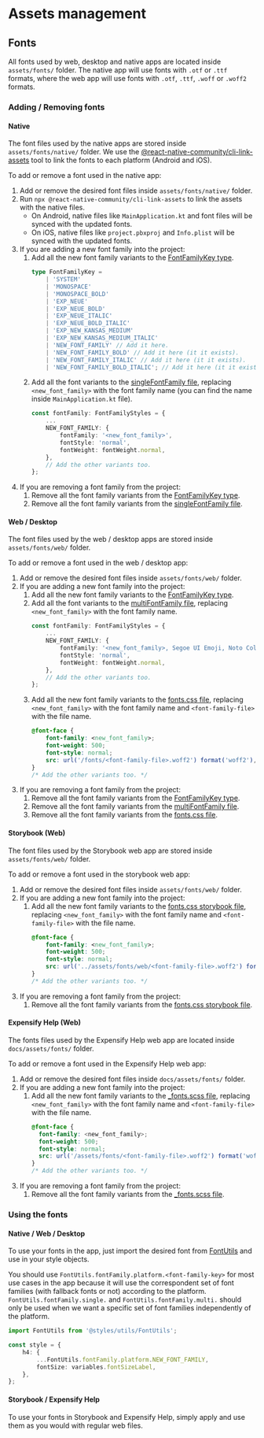 # Assets management

## Fonts

All fonts used by web, desktop and native apps are located inside `assets/fonts/` folder. The native app will use fonts with `.otf` or `.ttf` formats, where the web app will use fonts with `.otf`, `.ttf`, `.woff` or `.woff2` formats.

### Adding / Removing fonts

#### Native

The font files used by the native apps are stored inside `assets/fonts/native/` folder. We use the [@react-native-community/cli-link-assets](https://github.com/react-native-community/cli/tree/main/packages/cli-link-assets) tool to link the fonts to each platform (Android and iOS).

To add or remove a font used in the native app:

1. Add or remove the desired font files inside `assets/fonts/native/` folder.
2. Run `npx @react-native-community/cli-link-assets` to link the assets with the native files.
   * On Android, native files like `MainApplication.kt` and font files will be synced with the updated fonts.
   * On iOS, native files like `project.pbxproj` and `Info.plist` will be synced with the updated fonts.
3. If you are adding a new font family into the project:
   1. Add all the new font family variants to the [FontFamilyKey type](https://github.com/Expensify/App/blob/main/src/styles/utils/FontUtils/fontFamily/types.ts).
      ```ts
      type FontFamilyKey =
          | 'SYSTEM'
          | 'MONOSPACE'
          | 'MONOSPACE_BOLD'
          | 'EXP_NEUE'
          | 'EXP_NEUE_BOLD'
          | 'EXP_NEUE_ITALIC'
          | 'EXP_NEUE_BOLD_ITALIC'
          | 'EXP_NEW_KANSAS_MEDIUM'
          | 'EXP_NEW_KANSAS_MEDIUM_ITALIC'
          | 'NEW_FONT_FAMILY' // Add it here.
          | 'NEW_FONT_FAMILY_BOLD' // Add it here (it it exists).
          | 'NEW_FONT_FAMILY_ITALIC' // Add it here (it it exists).
          | 'NEW_FONT_FAMILY_BOLD_ITALIC'; // Add it here (it it exists).
      ```
   2. Add all the font variants to the [singleFontFamily file](https://github.com/Expensify/App/blob/main/src/styles/utils/FontUtils/fontFamily/singleFontFamily/index.ts), replacing `<new_font_family>` with the font family name (you can find the name inside `MainApplication.kt` file).
      ```ts
      const fontFamily: FontFamilyStyles = {
          ...
          NEW_FONT_FAMILY: {
              fontFamily: '<new_font_family>',
              fontStyle: 'normal',
              fontWeight: fontWeight.normal,
          },
          // Add the other variants too.
      };
      ```
4. If you are removing a font family from the project:
   1. Remove all the font family variants from the [FontFamilyKey type](https://github.com/Expensify/App/blob/main/src/styles/utils/FontUtils/fontFamily/types.ts).
   2. Remove all the font family variants from the [singleFontFamily file](https://github.com/Expensify/App/blob/main/src/styles/utils/FontUtils/fontFamily/singleFontFamily/index.ts).

#### Web / Desktop

The font files used by the web / desktop apps are stored inside `assets/fonts/web/` folder.

To add or remove a font used in the web / desktop app:

1. Add or remove the desired font files inside `assets/fonts/web/` folder.
2. If you are adding a new font family into the project:
   1. Add all the new font family variants to the [FontFamilyKey type](https://github.com/Expensify/App/blob/main/src/styles/utils/FontUtils/fontFamily/types.ts).
   2. Add all the font variants to the [multiFontFamily file](https://github.com/Expensify/App/blob/main/src/styles/utils/FontUtils/fontFamily/multiFontFamily/index.ts), replacing `<new_font_family>` with the font family name.
      ```ts
      const fontFamily: FontFamilyStyles = {
          ...
          NEW_FONT_FAMILY: {
              fontFamily: '<new_font_family>, Segoe UI Emoji, Noto Color Emoji',
              fontStyle: 'normal',
              fontWeight: fontWeight.normal,
          },
          // Add the other variants too.
      };
      ```
   3. Add all the new font family variants to the [fonts.css file](https://github.com/Expensify/App/blob/main/assets/css/fonts.css), replacing `<new_font_family>` with the font family name and `<font-family-file>` with the file name.
      ```css
      @font-face {
          font-family: <new_font_family>;
          font-weight: 500;
          font-style: normal;
          src: url('/fonts/<font-family-file>.woff2') format('woff2'),  url('/fonts/<font-family-file>.woff') format('woff');
      }
      /* Add the other variants too. */
      ```
3. If you are removing a font family from the project:
   1. Remove all the font family variants from the [FontFamilyKey type](https://github.com/Expensify/App/blob/main/src/styles/utils/FontUtils/fontFamily/types.ts).
   2. Remove all the font family variants from the [multiFontFamily file](https://github.com/Expensify/App/blob/main/src/styles/utils/FontUtils/fontFamily/multiFontFamily/index.ts).
   3. Remove all the font family variants from the [fonts.css file](https://github.com/Expensify/App/blob/main/assets/css/fonts.css).

#### Storybook (Web)

The font files used by the Storybook web app are stored inside `assets/fonts/web/` folder.

To add or remove a font used in the storybook web app:

1. Add or remove the desired font files inside `assets/fonts/web/` folder.
2. If you are adding a new font family into the project:
   1. Add all the new font family variants to the [fonts.css storybook file](https://github.com/Expensify/App/blob/main/.storybook/fonts.css), replacing `<new_font_family>` with the font family name and `<font-family-file>` with the file name.
      ```css
      @font-face {
          font-family: <new_font_family>;
          font-weight: 500;
          font-style: normal;
          src: url('../assets/fonts/web/<font-family-file>.woff2') format('woff2'),  url('../assets/fonts/web/<font-family-file>.woff') format('woff');
      }
      /* Add the other variants too. */
      ```
3. If you are removing a font family from the project:
   1. Remove all the font family variants from the [fonts.css storybook file](https://github.com/Expensify/App/blob/main/.storybook/fonts.css).

#### Expensify Help (Web)

The fonts files used by the Expensify Help web app are located inside `docs/assets/fonts/` folder.

To add or remove a font used in the Expensify Help web app:

1. Add or remove the desired font files inside `docs/assets/fonts/` folder.
2. If you are adding a new font family into the project:
   1. Add all the new font family variants to the [_fonts.scss file](https://github.com/Expensify/App/blob/main/docs/_sass/_fonts.scss), replacing `<new_font_family>` with the font family name and `<font-family-file>` with the file name.
      ```scss
      @font-face {
        font-family: <new_font_family>;
        font-weight: 500;
        font-style: normal;
        src: url('/assets/fonts/<font-family-file>.woff2') format('woff2'), url('/assets/fonts/<font-family-file>.woff') format('woff');
      }
      /* Add the other variants too. */
      ```
3. If you are removing a font family from the project:
   1. Remove all the font family variants from the [_fonts.scss file](https://github.com/Expensify/App/blob/main/docs/_sass/_fonts.scss).

### Using the fonts

#### Native / Web / Desktop

To use your fonts in the app, just import the desired font from [FontUtils](https://github.com/Expensify/App/blob/main/src/styles/utils/FontUtils/index.ts) and use in your style objects.

You should use `FontUtils.fontFamily.platform.<font-family-key>` for most use cases in the app because it will use the correspondent set of font families (with fallback fonts or not) according to the platform. `FontUtils.fontFamily.single.` and `FontUtils.fontFamily.multi.` should only be used when we want a specific set of font families independently of the platform.

```ts
import FontUtils from '@styles/utils/FontUtils';

const style = {
    h4: {
        ...FontUtils.fontFamily.platform.NEW_FONT_FAMILY,
        fontSize: variables.fontSizeLabel,
    },
};
```

#### Storybook / Expensify Help

To use your fonts in Storybook and Expensify Help, simply apply and use them as you would with regular web files.